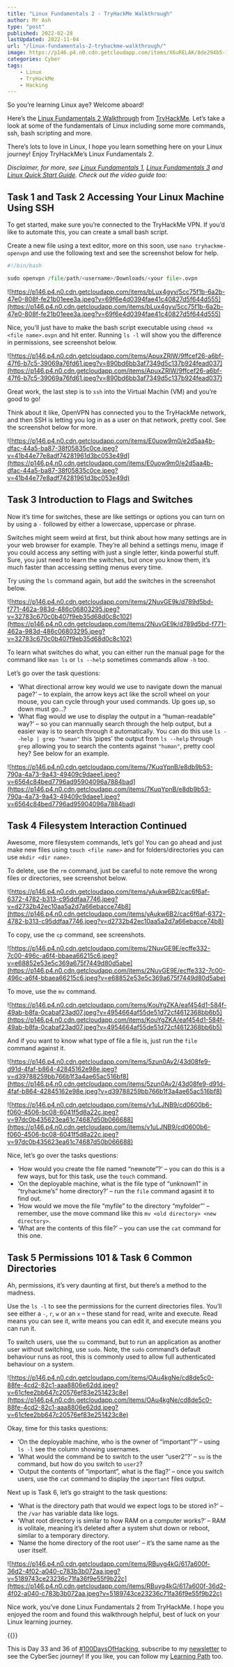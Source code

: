 ```yaml
---
title: "Linux Fundamentals 2 - TryHackMe Walkthrough"
author: Mr Ash
type: "post"
published: 2022-02-28
lastUpdated: 2022-11-04
url: "/linux-fundamentals-2-tryhackme-walkthrough/"
image: https://p146.p4.n0.cdn.getcloudapp.com/items/X6uRELAK/8de294b5-1c2b-4d23-969d-a1e9cd533ec4.png?v=3f4b4343ecd7e36d601965ac4ac4189b
categories: Cyber
tags:
    - Linux
    - TryHackMe
    - Hacking
---
```


So you’re learning Linux aye? Welcome aboard!

Here’s the [Linux Fundamentals 2 Walkthrough](https://tryhackme.com/room/linuxfundamentalspart2) from [TryHackMe](https://tryhackme.com/). Let’s take a look at some of the fundamentals of Linux including some more commands, ssh, bash scripting and more.

There’s lots to love in Linux, I hope you learn something here on your Linux journey! Enjoy TryHackMe’s Linux Fundamentals 2.

*Disclaimer, for more, see [Linux Fundamentals 1](https://mrash.co/linux-fundamentals-1-tryhackme-walkthrough/), [Linux Fundamentals 3](https://mrash.co/linux-fundamentals-3-tryhackme-walkthrough/) and [Linux Quick Start Guide](https://mrash.co/linux-quick-start-guide/). Check out the video guide too:*

## Task 1 and Task 2 Accessing Your Linux Machine Using SSH

To get started, make sure you’re connected to the TryHackMe VPN. If you’d like to automate this, you can create a small bash script.

Create a new file using a text editor, more on this soon, use `nano tryhackme-openvpn` and use the following text and see the screenshot below for help.

```python
#!/bin/bash

sudo openvpn /file/path/<username>/Downloads/<your file>.ovpn
```

![https://p146.p4.n0.cdn.getcloudapp.com/items/bLux4gyv/5cc75f1b-6a2b-47e0-808f-fe21b01eee3a.jpeg?v=69f6e4d0394fae41c40827d5f644d555](https://p146.p4.n0.cdn.getcloudapp.com/items/bLux4gyv/5cc75f1b-6a2b-47e0-808f-fe21b01eee3a.jpeg?v=69f6e4d0394fae41c40827d5f644d555)

Nice, you’ll just have to make the bash script executable using `chmod +x <file name>.ovpn` and hit enter. Running `ls -l` will show you the difference in permissions, see screenshot below.

![https://p146.p4.n0.cdn.getcloudapp.com/items/ApuxZRlW/9ffcef26-a6bf-47f6-b7c5-39069a76fd61.jpeg?v=890bd6bb3af7349d5c137b924fead037](https://p146.p4.n0.cdn.getcloudapp.com/items/ApuxZRlW/9ffcef26-a6bf-47f6-b7c5-39069a76fd61.jpeg?v=890bd6bb3af7349d5c137b924fead037)

Great work, the last step is to `ssh` into the Virtual Machin (VM) and you’re good to go!

Think about it like, OpenVPN has connected you to the TryHackMe network, and then SSH is letting you log in as a user on that network, pretty cool. See the screenshot below for more.

![https://p146.p4.n0.cdn.getcloudapp.com/items/E0uow9m0/e2d5aa4b-dfac-44a5-ba87-38f05835c0ce.jpeg?v=41b44e77e8adf74281961d3bc053e49d](https://p146.p4.n0.cdn.getcloudapp.com/items/E0uow9m0/e2d5aa4b-dfac-44a5-ba87-38f05835c0ce.jpeg?v=41b44e77e8adf74281961d3bc053e49d)

<script async="" src="https://beacon.by/leadcapture/embed/b8fc58269a89cd11"></script>

## Task 3 Introduction to Flags and Switches

Now it’s time for switches, these are like settings or options you can turn on by using a `-` followed by either a lowercase, uppercase or phrase.

Switches might seem weird at first, but think about how many settings are in your web browser for example. They’re all behind a settings menu, image if you could access any setting with just a single letter, kinda powerful stuff. Sure, you just need to learn the switches, but once you know them, it’s much faster than accessing setting menus every time.

Try using the `ls` command again, but add the switches in the screenshot below.

![https://p146.p4.n0.cdn.getcloudapp.com/items/2NuvGE9k/d789d5bd-f771-462a-983d-486c06803295.jpeg?v=32783c670c0b407f9eb35d68d0c8c102](https://p146.p4.n0.cdn.getcloudapp.com/items/2NuvGE9k/d789d5bd-f771-462a-983d-486c06803295.jpeg?v=32783c670c0b407f9eb35d68d0c8c102)

To learn what switches do what, you can either run the manual page for the command like `man ls` or `ls --help` sometimes commands allow `-h` too.

Let’s go over the task questions:

- ‘What directional arrow key would we use to navigate down the manual page?’ – to explain, the arrow keys act like the scroll wheel on your mouse, you can cycle through your used commands. Up goes up, so down must go…?
- ‘What flag would we use to display the output in a “human-readable” way?’ – so you can mannually search through the help output, but a easier way is to search through it automatically. You can do this use `ls --help | grep "human"` this ‘pipes’ the output from `ls --help` through `grep` allowing you to search the contents against `"human"`, pretty cool hey? See below for an example.

![https://p146.p4.n0.cdn.getcloudapp.com/items/7KuqYpnB/e8db9b53-790a-4a73-9a43-49409c9daee1.jpeg?v=6564c84bed7796ad95904096a7884bad](https://p146.p4.n0.cdn.getcloudapp.com/items/7KuqYpnB/e8db9b53-790a-4a73-9a43-49409c9daee1.jpeg?v=6564c84bed7796ad95904096a7884bad)

## Task 4 Filesystem Interaction Continued

Awesome, more filesystem commands, let’s go! You can go ahead and just make new files using `touch <file name>` and for folders/directories you can use `mkdir <dir name>`.

To delete, use the `rm` command, just be careful to note remove the wrong files or directories, see screenshot below.

![https://p146.p4.n0.cdn.getcloudapp.com/items/yAukw6B2/cac6f6af-6372-4782-b313-c95ddfaa7746.jpeg?v=d2732b42ec10aa5a2d7a66ebacce74b8](https://p146.p4.n0.cdn.getcloudapp.com/items/yAukw6B2/cac6f6af-6372-4782-b313-c95ddfaa7746.jpeg?v=d2732b42ec10aa5a2d7a66ebacce74b8)

To copy, use the `cp` command, see screenshots.

![https://p146.p4.n0.cdn.getcloudapp.com/items/2NuvGE9E/ecffe332-7c00-496c-a6f4-bbaea66215c6.jpeg?v=e68852e53e5c369a675f7449d80d5abe](https://p146.p4.n0.cdn.getcloudapp.com/items/2NuvGE9E/ecffe332-7c00-496c-a6f4-bbaea66215c6.jpeg?v=e68852e53e5c369a675f7449d80d5abe)

To move, use the `mv` command.

![https://p146.p4.n0.cdn.getcloudapp.com/items/KouYgZKA/eaf454d1-584f-49ab-b8fa-0cabaf23ad07.jpeg?v=4954664af55de51d72cf4612368bb6b5](https://p146.p4.n0.cdn.getcloudapp.com/items/KouYgZKA/eaf454d1-584f-49ab-b8fa-0cabaf23ad07.jpeg?v=4954664af55de51d72cf4612368bb6b5)

And if you want to know what type of file a file is, just run the `file` command against it.

![https://p146.p4.n0.cdn.getcloudapp.com/items/5zun0Av2/43d08fe9-d91d-4faf-b864-42845162e98e.jpeg?v=d39788259bb766b1f3a4ae65ac516bf8](https://p146.p4.n0.cdn.getcloudapp.com/items/5zun0Av2/43d08fe9-d91d-4faf-b864-42845162e98e.jpeg?v=d39788259bb766b1f3a4ae65ac516bf8)

![https://p146.p4.n0.cdn.getcloudapp.com/items/v1uLJNB9/cd0600b6-f060-4506-bc08-6041f5d8a22c.jpeg?v=97dc0b435623ea61c74687d50b066688](https://p146.p4.n0.cdn.getcloudapp.com/items/v1uLJNB9/cd0600b6-f060-4506-bc08-6041f5d8a22c.jpeg?v=97dc0b435623ea61c74687d50b066688)

Nice, let’s go over the tasks questions:

- ‘How would you create the file named “newnote”?’ – you can do this is a few ways, but for this task, use the `touch` command.
- ‘On the deployable machine, what is the file type of “unknown1” in “tryhackme’s” home directory?’ – run the `file` command agasint it to find out.
- ‘How would we move the file “myfile” to the directory “myfolder”’ – remember, use the move command like this `mv <old directory> <new directory>`.
- ‘What are the contents of this file?’ – you can use the `cat` command for this one.

## Task 5 Permissions 101 &amp; Task 6 Common Directories

Ah, permissions, it’s very daunting at first, but there’s a method to the madness.

Use the `ls -l` to see the permissions for the current directories files. You’ll see either a `-`, `r`, `w` or an `x` – these stand for read, write and execute. Read means you can see it, write means you can edit it, and execute means you can run it.

To switch users, use the `su` command, but to run an application as another user without switching, use `sudo`. Note, the `sudo` command’s default behaviour runs as root, this is commonly used to allow full authenticated behaviour on a system.

![https://p146.p4.n0.cdn.getcloudapp.com/items/OAu4kgNe/cd8de5c0-88fe-4cd2-82c1-aaa8806e62dd.jpeg?v=61cfee2bb647c20576ef83e251423c8e](https://p146.p4.n0.cdn.getcloudapp.com/items/OAu4kgNe/cd8de5c0-88fe-4cd2-82c1-aaa8806e62dd.jpeg?v=61cfee2bb647c20576ef83e251423c8e)

Okay, time for this tasks questions:

- ‘On the deployable machine, who is the owner of “important”?’ – using `ls -l` see the column showing usernames.
- ‘What would the command be to switch to the user “user2”?’ – `su` is the command, but how do you switch to `user2`?
- ‘Output the contents of “important”, what is the flag?’ – once you switch users, use the `cat` command to display the `important` files output.

Next up is Task 6, let’s go straight to the task questions:

- ‘What is the directory path that would we expect logs to be stored in?’ – the `/var` has variable data like logs.
- ‘What root directory is similar to how RAM on a computer works?’ – RAM is volitale, meaning it’s deleted after a system shut down or reboot, similar to a temporary directory.
- ‘Name the home directory of the root user’ – it’s the same name as the user itself.

![https://p146.p4.n0.cdn.getcloudapp.com/items/RBuyg4kG/617a600f-36d2-4f02-a040-c783b3b072aa.jpeg?v=5189743ce23236c71fa36f9e55f9b22c](https://p146.p4.n0.cdn.getcloudapp.com/items/RBuyg4kG/617a600f-36d2-4f02-a040-c783b3b072aa.jpeg?v=5189743ce23236c71fa36f9e55f9b22c)

<script async="" src="https://beacon.by/leadcapture/embed/b8fc58269a89cd11"></script>

Nice work, you’ve done Linux Fundamentals 2 from TryHackMe. I hope you enjoyed the room and found this walkthrough helpful, best of luck on your Linux learning journey.

{{<youtube m8X9fGvtgeM>}}

<!-- <figure class="wp-block-embed is-type-video is-provider-youtube wp-block-embed-youtube wp-embed-aspect-16-9 wp-has-aspect-ratio"><div class="wp-block-embed__wrapper"><iframe allow="accelerometer; autoplay; clipboard-write; encrypted-media; gyroscope; picture-in-picture" allowfullscreen="" frameborder="0" height="450" loading="lazy" src="https://www.youtube.com/embed/m8X9fGvtgeM?feature=oembed" title="TryHackMe Linux Fundamentals 2 Walkthrough" width="800"></iframe></div>

 -->

This is Day 33 and 36 of [\#100DaysOfHacking](https://mrash.co/100daysofhacking/), subscribe to my [newsletter](https://go.mrash.co/newsletter) to see the CyberSec journey! If you like, you can follow my [Learning Path](https://mrash.co/learning-path-for-beginner-hacker/) too.